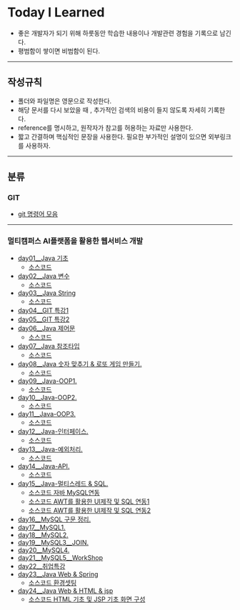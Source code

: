 # Today I Learned

- 좋은 개발자가 되기 위해 하룻동안 학습한 내용이나 개발관련 경험을 기록으로 남긴다.
- 평범함이 쌓이면 비범함이 된다.

---

## 작성규칙

- 폴더와 파일명은 영문으로 작성한다.
- 해당 문서를 다시 보았을 때 , 추가적인 검색의 비용이 들지 않도록 자세히 기록한다.
- reference를 명시하고, 원작자가 참고를 허용하는 자료만 사용한다.
- 짧고 간결하며 핵심적인 문장을 사용한다. 필요한 부가적인 설명이 있으면 외부링크를 사용하자.

---

## 분류

### GIT

- [git 명령어 모음](https://github.com/kansg92/TIL/blob/master/GIT/gitcommand.md)

---

### 멀티캠퍼스 AI플랫폼을 활용한 웹서비스 개발

- [day01\_\_Java 기초](https://github.com/kansg92/TIL/blob/master/multi-campus-14th/day01__Java.md)
  - [소스코드](https://github.com/kansg92/multicampus-webservice14th/tree/master/java/day01)
- [day02\_\_Java 변수](https://github.com/kansg92/TIL/blob/master/multi-campus-14th/day02__java%20variable.md)
  - [소스코드](https://github.com/kansg92/multicampus-webservice14th/tree/master/java/day02)
- [day03\_\_Java String](https://github.com/kansg92/TIL/blob/master/multi-campus-14th/day03__Java%20String%20%26%20system.md)
  - [소스코드](https://github.com/kansg92/multicampus-webservice14th/tree/master/java/day03)
- [day04\_\_GIT 특강1](https://github.com/kansg92/TIL/blob/master/multi-campus-14th/day04__GIT.md)
- [day05\_\_GIT 특강2](https://github.com/kansg92/TIL/blob/master/multi-campus-14th/day05__GIT2.md)
- [day06\_\_Java 제어문](https://github.com/kansg92/TIL/blob/master/multi-campus-14th/day06__%20Control%20Statement.md)
  - [소스코드](https://github.com/kansg92/multicampus-webservice14th/tree/master/java/day04)
- [day07\_\_Java 참조타입](https://github.com/kansg92/TIL/blob/master/multi-campus-14th/day07__Java-reference-type.md)
  - [소스코드](https://github.com/kansg92/multicampus-webservice14th/tree/master/java/day05)
- [day08\_\_Java 숫자 맞추기 & 로또 게임 만들기.](https://github.com/kansg92/TIL/blob/master/multi-campus-14th/day08__Java-workshop.md)
  - [소스코드](https://github.com/kansg92/multicampus-webservice14th/tree/master/java/day06)
- [day09\_\_Java-OOP1.](https://github.com/kansg92/TIL/blob/master/multi-campus-14th/day09__Java-OOP1.md)
  - [소스코드](https://github.com/kansg92/multicampus-webservice14th/tree/master/java/day07)
- [day10\_\_Java-OOP2.](https://github.com/kansg92/TIL/blob/master/multi-campus-14th/day10__java-oop2.md)
  - [소스코드](https://github.com/kansg92/multicampus-webservice14th/tree/master/java/day08)
- [day11\_\_Java-OOP3.](https://github.com/kansg92/TIL/blob/master/multi-campus-14th/day11__java-oop3.md)
  - [소스코드](https://github.com/kansg92/multicampus-webservice14th/tree/master/java/day09)
- [day12\_\_Java-인터페이스.](https://github.com/kansg92/TIL/blob/master/multi-campus-14th/day12__Java-Interface.md)
  - [소스코드](https://github.com/kansg92/multicampus-webservice14th/tree/master/java/day10)
- [day13\_\_Java-예외처리.](https://github.com/kansg92/TIL/blob/master/multi-campus-14th/day13__Java-Exception.md)
  - [소스코드](https://github.com/kansg92/multicampus-webservice14th/tree/master/java/day11)
- [day14\_\_Java-API.](https://github.com/kansg92/TIL/blob/master/multi-campus-14th/day14__JavaAPI.md)
  - [소스코드](https://github.com/kansg92/multicampus-webservice14th/tree/master/java/day12)
- [day15\_\_Java-멀티스레드 & SQL.](https://github.com/kansg92/TIL/blob/master/multi-campus-14th/day15__Java-MultiThread.md)
  - [소스코드 자바 MySQL연동](https://github.com/kansg92/multicampus-webservice14th/tree/master/java/day13)
  - [소스코드 AWT를 활용한 UI제작 및 SQL 연동1](https://github.com/kansg92/multicampus-webservice14th/tree/master/java/day14)
  - [소스코드 AWT를 활용한 UI제작 및 SQL 연동2](https://github.com/kansg92/multicampus-webservice14th/tree/master/java/day15)
- [day16\_\_MySQL 구문 정리.](https://github.com/kansg92/TIL/blob/master/multi-campus-14th/day16.md)
- [day17\_\_MySQL1.](https://github.com/kansg92/TIL/blob/master/multi-campus-14th/day17__MySQL.md)
- [day18\_\_MySQL2.](https://github.com/kansg92/TIL/blob/master/multi-campus-14th/day18__MySQL2.md)
- [day19\_\_MySQL3\_\_JOIN.](https://github.com/kansg92/TIL/blob/master/multi-campus-14th/day19__MySQL3.md)
- [day20\_\_MySQL4.](https://github.com/kansg92/TIL/blob/master/multi-campus-14th/day20__MySQL4.md)
- [day21\_\_MySQL5\_\_WorkShop](https://github.com/kansg92/TIL/blob/master/multi-campus-14th/day21__MySQL5.md)
- [day22\_\_취업특강](https://github.com/kansg92/TIL/blob/master/multi-campus-14th/day22__JOB.md)
- [day23\_\_Java Web & Spring](https://github.com/kansg92/TIL/blob/master/multi-campus-14th/day23__web.md)
  - [소스코드 환경셋팅](https://github.com/kansg92/multicampus-webservice14th/tree/master/web/html)
- [day24\_\_Java Web & HTML & jsp](https://github.com/kansg92/TIL/blob/master/multi-campus-14th/day24__HTML.md)
  - [소스코드 HTML 기초 및 JSP 기초 화면 구성](https://github.com/kansg92/multicampus-webservice14th/tree/master/web/day02)
